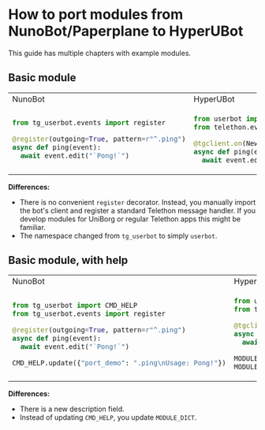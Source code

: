 # How to port modules from NunoBot/Paperplane to HyperUBot
This guide has multiple chapters with example modules.
## Basic module
<table>
<tr>
<td> NunoBot </td> <td> HyperUBot </td>
</tr>
<tr>
<td>

```python
from tg_userbot.events import register

@register(outgoing=True, pattern=r"^.ping")
async def ping(event):
  await event.edit("`Pong!`")
```

</td>
<td>

```python
from userbot import tgclient
from telethon.events import NewMessage

@tgclient.on(NewMessage(pattern=r"^.ping", outgoing=True))
async def ping(event):
  await event.edit("`Pong!`")
```

</td>
</tr>
</table>

**Differences:**

- There is no convenient `register` decorator. Instead, you manually import the bot's client and register a standard Telethon message handler. If you develop modules for UniBorg or regular Telethon apps this might be familiar.
- The namespace changed from `tg_userbot` to simply `userbot`.
## Basic module, with help
<table>
<tr>
<td> NunoBot </td> <td> HyperUBot </td>
</tr>
<tr>
<td>

```python
from tg_userbot import CMD_HELP
from tg_userbot.events import register

@register(outgoing=True, pattern=r"^.ping")
async def ping(event):
  await event.edit("`Pong!`")

CMD_HELP.update({"port_demo": ".ping\nUsage: Pong!"})
```

</td>
<td> 

```python
from userbot import tgclient, MODULE_DESC, MODULE_DICT
from telethon.events import NewMessage

@tgclient.on(NewMessage(pattern=r"^.ping", outgoing=True))
async def ping(event):
  await event.edit("`Pong!`")

MODULE_DESC.update({"port_demo": "A demonstration module."})
MODULE_DICT.update({"port_demo": ".ping\nUsage: Pong!"})
```

</td>
</tr>
</table>

**Differences:**

- There is a new description field.
- Instead of updating `CMD_HELP`, you update `MODULE_DICT`.
